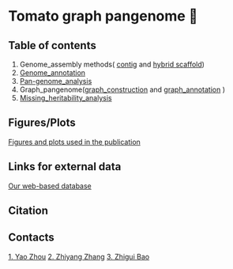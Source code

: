 # Tomato graph pangenome :tomato: 



## Table of contents

1.  Genome_assembly methods( [contig](1.Genome_assembly/1.contig/Readme.md) and [hybrid scaffold](1.Genome_assembly/2.scaffold/Readme.md))
2.  [Genome_annotation](2.Genome_annotation/Readme.md)
3.  [Pan-genome_analysis]( 3.Pan-genome_analysis/Readme.md)
4.  Graph_pangenome([graph_construction](4.Graph_pangenome/1.construction_graph_genome/Readme.md) and [graph_annotation](4.Graph_pangenome/2.graphAnnotation/Readme.md) )
5.  [Missing_heritability_analysis](5.Missing_heritability_analysis/Readme.md)

## Figures/Plots

[Figures and plots used in the publication](Figure/README.md)



## Links for external data

[Our web-based database](https://solomics.agis.caas.cn/tomato)



## Citation



## Contacts

[1. Yao Zhou](https://github.com/YaoZhou89)
[2. Zhiyang Zhang](https://github.com/zhangzhiyangcs)
[3. Zhigui Bao](https://github.com/baozg)


